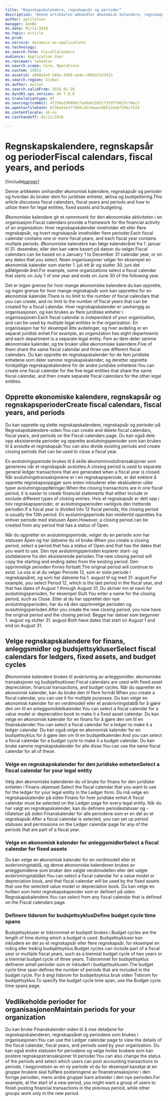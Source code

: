 ```yaml
---
title: "Regnskapskalendere, regnskapsår og perioder"
description: "Denne artikkelen omhandler økonomisk kalendere, regnskapsår og perioder og hvordan du bruker dem for juridiske enheter, aktiva og budsjettering."
author: aprilolson
manager: AnnBe
ms.date: 01/11/2018
ms.topic: article
ms.prod: 
ms.service: dynamics-ax-applications
ms.technology: 
ms.search.form: FiscalCalendars
audience: Application User
ms.reviewer: twheeloc
ms.search.scope: Core, Operations
ms.custom: 25851
ms.assetid: a968a5e5-585e-4389-aa4e-c885a7e23413
ms.search.region: Global
ms.author: aolson
ms.search.validFrom: 2016-02-28
ms.dyn365.ops.version: AX 7.0.0
ms.translationtype: HT
ms.sourcegitcommit: 47336a19899b1fad0e63265173fd7fd02fc74ec3
ms.openlocfilehash: b73ba41e1f7db9c26c9aaac065134abf35bcf524
ms.contentlocale: nb-no
ms.lasthandoff: 01/12/2018

---
```


# <a name="fiscal-calendars-fiscal-years-and-periods"></a><span data-ttu-id="b444e-103">Regnskapskalendere, regnskapsår og perioder</span><span class="sxs-lookup"><span data-stu-id="b444e-103">Fiscal calendars, fiscal years, and periods</span></span>

[!include[banner](../includes/banner.md)]


<span data-ttu-id="b444e-104">Denne artikkelen omhandler økonomisk kalendere, regnskapsår og perioder og hvordan du bruker dem for juridiske enheter, aktiva og budsjettering.</span><span class="sxs-lookup"><span data-stu-id="b444e-104">This article discusses fiscal calendars, fiscal years and periods and how to utilize them for legal entities, fixed assets and budgeting.</span></span>

<span data-ttu-id="b444e-105">Økonomiske kalendere gir et rammeverk for den økonomiske aktiviteten i en organisasjon.</span><span class="sxs-lookup"><span data-stu-id="b444e-105">Fiscal calendars provide a framework for the financial activity of an organization.</span></span> <span data-ttu-id="b444e-106">Hver regnskapskalender inneholder ett eller flere regnskapsår, og hvert regnskapsår inneholder flere perioder.</span><span class="sxs-lookup"><span data-stu-id="b444e-106">Each fiscal calendar contains one or more fiscal years, and each fiscal year contains multiple periods.</span></span> <span data-ttu-id="b444e-107">Økonomiske kalendere kan følge kalenderåret fra 1. januar til 31. desember, eller den kan være basert på datoer du velger.</span><span class="sxs-lookup"><span data-stu-id="b444e-107">Fiscal calendars can be based on a January 1 to December 31 calendar year, or on any dates that you select.</span></span> <span data-ttu-id="b444e-108">Noen organisasjoner velger for eksempel en økonomisk kalender som starter 1. juli ett år og slutter 30. juni det påfølgende året.</span><span class="sxs-lookup"><span data-stu-id="b444e-108">For example, some organizations select a fiscal calendar that starts on July 1 of one year and ends on June 30 of the following year.</span></span> 

<span data-ttu-id="b444e-109">Det er ingen grense for hvor mange økonomiske kalendere du kan opprette, og ingen grense for hvor mange regnskapsår som kan opprettes for en økonomisk kalender.</span><span class="sxs-lookup"><span data-stu-id="b444e-109">There is no limit to the number of fiscal calendars that you can create, and no limit to the number of fiscal years that can be created for a fiscal calendar.</span></span> <span data-ttu-id="b444e-110">Hver regnskapskalender er uavhengig av organisasjonen, og kan brukes av flere juridiske enheter i organisasjonen.</span><span class="sxs-lookup"><span data-stu-id="b444e-110">Each fiscal calendar is independent of your organization, and can be used by multiple legal entities in the organization.</span></span> <span data-ttu-id="b444e-111">En organisasjon har for eksempel åtte avdelinger, og hver avdeling er en separat juridisk enhet.</span><span class="sxs-lookup"><span data-stu-id="b444e-111">For example, an organization has eight departments and each department is a separate legal entity.</span></span> <span data-ttu-id="b444e-112">Fem av dem deler samme økonomiske kalender, og tre bruker ulike økonomiske kalendere.</span><span class="sxs-lookup"><span data-stu-id="b444e-112">Five of them share the same fiscal calendar and three use different fiscal calendars.</span></span> <span data-ttu-id="b444e-113">Du kan opprette én regnskapskalender for de fem juridiske enhetene som deler samme regnskapskalender, og deretter opprette forskjellige regnskapskalendere for de andre juridiske enhetene.</span><span class="sxs-lookup"><span data-stu-id="b444e-113">You can create one fiscal calendar for the five legal entities that share the same fiscal calendar, and then create separate fiscal calendars for the other legal entities.</span></span>

## <a name="create-fiscal-calendars-fiscal-years-and-periods"></a><span data-ttu-id="b444e-114">Opprette økonomiske kalendere, regnskapsår og regnskapsperioder</span><span class="sxs-lookup"><span data-stu-id="b444e-114">Create fiscal calendars, fiscal years, and periods</span></span>
<span data-ttu-id="b444e-115">Du kan opprette og slette regnskapskalendere, regnskapsår og perioder på Regnskapskalendere-siden.</span><span class="sxs-lookup"><span data-stu-id="b444e-115">You can create and delete fiscal calendars, fiscal years, and periods on the Fiscal calendars page.</span></span> <span data-ttu-id="b444e-116">Du kan også dele opp eksisterende perioder og opprette avslutningsperioder som kan brukes til å avslutte et regnskapsår.</span><span class="sxs-lookup"><span data-stu-id="b444e-116">You can also divide existing periods and create closing periods that can be used to close a fiscal year.</span></span> 

<span data-ttu-id="b444e-117">En avslutningsperiode brukes til å skille økonomimodultransaksjoner som genereres når et regnskapsår avsluttes.</span><span class="sxs-lookup"><span data-stu-id="b444e-117">A closing period is used to separate general ledger transactions that are generated when a fiscal year is closed.</span></span> <span data-ttu-id="b444e-118">Når avslutningstransaksjonene er i en regnskapsperiode, er det enklere å opprette regnskapsoppgjør som enten inkluderer eller ekskluderer ulike typer avslutningsoppføringer.</span><span class="sxs-lookup"><span data-stu-id="b444e-118">When the closing transactions are in one fiscal period, it is easier to create financial statements that either include or exclude different types of closing entries.</span></span> <span data-ttu-id="b444e-119">Hvis et regnskapsår er delt opp i tolv regnskapsperioder, er avslutningsperioden vanligvis den trettende perioden.</span><span class="sxs-lookup"><span data-stu-id="b444e-119">If a fiscal year is divided into 12 fiscal periods, the closing period is usually the 13th period.</span></span> <span data-ttu-id="b444e-120">En avslutningsperiode kan imidlertid opprettes fra enhver periode med statusen Åpen.</span><span class="sxs-lookup"><span data-stu-id="b444e-120">However, a closing period can be created from any period that has a status of Open.</span></span> 

<span data-ttu-id="b444e-121">Når du oppretter en avslutningsperiode, velger du en periode som har statusen Åpen og har datoene du vil bruke.</span><span class="sxs-lookup"><span data-stu-id="b444e-121">When you create a closing period, select a period that has a status of Open and that has the dates that you want to use.</span></span> <span data-ttu-id="b444e-122">Den nye avslutningsperioden kopierer start- og sluttdatoene fra den eksisterende perioden.</span><span class="sxs-lookup"><span data-stu-id="b444e-122">The new closing period will copy the starting and ending dates from the existing period.</span></span> <span data-ttu-id="b444e-123">Den opprinnelige perioden finnes fortsatt.</span><span class="sxs-lookup"><span data-stu-id="b444e-123">The original period will continue to exist.</span></span> <span data-ttu-id="b444e-124">La oss si at du velger Periode 12, som er siste periode i regnskapsåret, og som har datoene fra 1. august til og med 31. august.</span><span class="sxs-lookup"><span data-stu-id="b444e-124">For example, you select Period 12, which is the last period in the fiscal year, and that has dates of August 1 through August 31.</span></span> <span data-ttu-id="b444e-125">Du skriver inn et navn for avslutningsperioden, for eksempel Slutt.</span><span class="sxs-lookup"><span data-stu-id="b444e-125">You enter a name for the closing period, such as Close.</span></span> <span data-ttu-id="b444e-126">Etter at du har opprettet den nye avslutningsperioden, har du nå den opprinnelige perioden og avslutningsperioden.</span><span class="sxs-lookup"><span data-stu-id="b444e-126">After you create the new closing period, you now have the original period and the closing period.</span></span> <span data-ttu-id="b444e-127">Begge har datoer som begynner 1. august og slutter 31. august.</span><span class="sxs-lookup"><span data-stu-id="b444e-127">Both have dates that start on August 1 and end on August 31.</span></span>

## <a name="select-fiscal-calendars-for-ledgers-fixed-assets-and-budget-cycles"></a><span data-ttu-id="b444e-128">Velge regnskapskalendere for finans, anleggsmidler og budsjettsykluser</span><span class="sxs-lookup"><span data-stu-id="b444e-128">Select fiscal calendars for ledgers, fixed assets, and budget cycles</span></span>
<span data-ttu-id="b444e-129">Økonomiske kalendere brukes til avskrivning av anleggsmidler, økonomiske transaksjoner og budsjettsykluser.</span><span class="sxs-lookup"><span data-stu-id="b444e-129">Fiscal calendars are used with fixed asset depreciation, financial transactions, and budget cycles.</span></span> <span data-ttu-id="b444e-130">Når du oppretter en økonomisk kalender, kan du bruke den til flere formål.</span><span class="sxs-lookup"><span data-stu-id="b444e-130">When you create a fiscal calendar, you can use it for multiple purposes.</span></span> <span data-ttu-id="b444e-131">Du kan velge en økonomisk kalender for en verdimodell eller et avskrivningstablå for å gjøre den om til en anleggsmiddelkalender.</span><span class="sxs-lookup"><span data-stu-id="b444e-131">You can select a fiscal calendar for a value model or depreciation book to make it a fixed asset calendar.</span></span> <span data-ttu-id="b444e-132">Du kan velge en økonomisk kalender for en finans for å gjøre den om til en finanskalender.</span><span class="sxs-lookup"><span data-stu-id="b444e-132">You can select a fiscal calendar for a ledger to make it a ledger calendar.</span></span> <span data-ttu-id="b444e-133">Du kan også velge en økonomisk kalender for en budsjettsyklus for å gjøre den om til en budsjettkalender.</span><span class="sxs-lookup"><span data-stu-id="b444e-133">And you can select a fiscal calendar for a budget cycle to make it a budget calendar.</span></span> <span data-ttu-id="b444e-134">Du kan bruke samme regnskapskalender for alle disse.</span><span class="sxs-lookup"><span data-stu-id="b444e-134">You can use the same fiscal calendar for all of these.</span></span>

### <a name="select-a-fiscal-calendar-for-your-legal-entity"></a><span data-ttu-id="b444e-135">Velge en regnskapskalender for den juridiske enheten</span><span class="sxs-lookup"><span data-stu-id="b444e-135">Select a fiscal calendar for your legal entity</span></span>

<span data-ttu-id="b444e-136">Velg den økonomiske kalenderen du vil bruke for finans for den juridiske enheten i Finans-skjemaet.</span><span class="sxs-lookup"><span data-stu-id="b444e-136">Select the fiscal calendar that you want to use for the ledger for your legal entity in the Ledger form.</span></span> <span data-ttu-id="b444e-137">Du må velge en regnskapskalender på siden Finans for hver juridiske enhet.</span><span class="sxs-lookup"><span data-stu-id="b444e-137">A fiscal calendar must be selected on the Ledger page for every legal entity.</span></span> <span data-ttu-id="b444e-138">Når du har valgt en regnskapskalender, kan du definere periodestatuser og -tillatelser på siden Finanskalender for alle periodene som er en del av et regnskapsår.</span><span class="sxs-lookup"><span data-stu-id="b444e-138">After a fiscal calendar is selected, you can set up period statuses and permissions on the Ledger calendar page for any of the periods that are part of a fiscal year.</span></span>

### <a name="select-a-fiscal-calendar-for-fixed-assets"></a><span data-ttu-id="b444e-139">Velge en økonomisk kalender for anleggsmidler</span><span class="sxs-lookup"><span data-stu-id="b444e-139">Select a fiscal calendar for fixed assets</span></span>

<span data-ttu-id="b444e-140">Du kan velge en økonomisk kalender for en verdimodell eller et avskrivningstablå, og denne økonomiske kalenderen brukes av anleggsmidlene som bruker den valgte verdimodellen eller det valgte avskrivningstablået.</span><span class="sxs-lookup"><span data-stu-id="b444e-140">You can select a fiscal calendar for a value model or depreciation book, and that fiscal calendar will be used by the fixed assets that use the selected value model or depreciation book.</span></span> <span data-ttu-id="b444e-141">Du kan velge en hvilken som helst regnskapskapender som er definert på siden Regnskapskalendere.</span><span class="sxs-lookup"><span data-stu-id="b444e-141">You can select from any fiscal calendar that is defined on the Fiscal calendars page.</span></span>

### <a name="define-budget-cycle-time-spans"></a><span data-ttu-id="b444e-142">Definere tidsrom for budsjettsyklus</span><span class="sxs-lookup"><span data-stu-id="b444e-142">Define budget cycle time spans</span></span>

<span data-ttu-id="b444e-143">Budsjettsykluser er tidsrommet et budsjett brukes i.</span><span class="sxs-lookup"><span data-stu-id="b444e-143">Budget cycles are the length of time during which a budget is used.</span></span> <span data-ttu-id="b444e-144">Budsjettsykluser kan inkludere en del av et regnskapsår eller flere regnskapsår, for eksempel en toårig eller treårig budsjettsyklus.</span><span class="sxs-lookup"><span data-stu-id="b444e-144">Budget cycles can include part of a fiscal year or multiple fiscal years, such as a biennial budget cycle of two years or a triennial budget cycle of three years.</span></span> <span data-ttu-id="b444e-145">Tidsrommet for budsjettsyklus definerer antall perioder som er inkludert i budsjettsyklusen.</span><span class="sxs-lookup"><span data-stu-id="b444e-145">The budget cycle time span defines the number of periods that are included in the budget cycle.</span></span> <span data-ttu-id="b444e-146">For å angi tidsrom for budsjettsyklus bruk siden Tidsrom for budsjettsyklus.</span><span class="sxs-lookup"><span data-stu-id="b444e-146">To specify the budget cycle time span, use the Budget cycle time spans page.</span></span>

## <a name="maintain-periods-for-your-organization"></a><span data-ttu-id="b444e-147">Vedlikeholde perioder for organisasjonen</span><span class="sxs-lookup"><span data-stu-id="b444e-147">Maintain periods for your organization</span></span>
<span data-ttu-id="b444e-148">Du kan bruke Finanskalender-siden til å vise detaljene for regnskapskalenderen, regnskapsåret og periodene som brukes i organisasjonen.</span><span class="sxs-lookup"><span data-stu-id="b444e-148">You can use the Ledger calendar page to view the details of the fiscal calendar, fiscal years, and periods used by your organization.</span></span> <span data-ttu-id="b444e-149">Du kan også endre statusen for periodene og velge hvilke brukere som kan postere regnskapstransaksjoner til perioder.</span><span class="sxs-lookup"><span data-stu-id="b444e-149">You can also change the status of the periods and select which users can post accounting transactions to periods.</span></span> <span data-ttu-id="b444e-150">I begynnelsen av en ny periode vil du for eksempel kanskje at en gruppe brukere skal fullføre posteringene av finanstransaksjoner i den forrige perioden, mens andre grupper bare arbeider i den nye perioden.</span><span class="sxs-lookup"><span data-stu-id="b444e-150">For example, at the start of a new period, you might want a group of users to finish posting financial transactions in the previous period, while other groups work only in the new period.</span></span>






